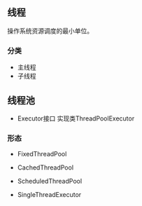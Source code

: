 ## 线程
操作系统资源调度的最小单位。

### 分类
- 主线程
- 子线程

## 线程池
- Executor接口
实现类ThreadPoolExecutor

### 形态
- FixedThreadPool

- CachedThreadPool

- ScheduledThreadPool

- SingleThreadExecutor





